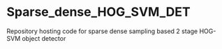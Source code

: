 # Sparse_dense_HOG_SVM_DET
Repository hosting code for sparse dense sampling based 2 stage HOG-SVM object detector
